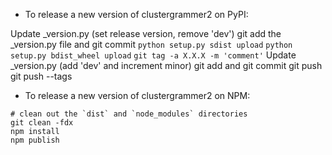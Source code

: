 - To release a new version of clustergrammer2 on PyPI:

Update _version.py (set release version, remove 'dev')
git add the _version.py file and git commit
`python setup.py sdist upload`
`python setup.py bdist_wheel upload`
`git tag -a X.X.X -m 'comment'`
Update _version.py (add 'dev' and increment minor)
git add and git commit
git push
git push --tags

- To release a new version of clustergrammer2 on NPM:

```
# clean out the `dist` and `node_modules` directories
git clean -fdx
npm install
npm publish
```